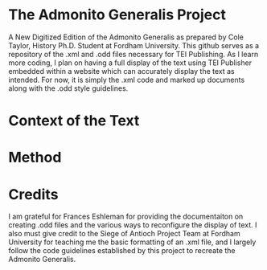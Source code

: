 # The Admonito Generalis Project
A New Digitized Edition of the Admonito Generalis as prepared by Cole Taylor, History Ph.D. Student at Fordham University. This github serves as a repository of the .xml and .odd files necessary for TEI Publishing. As I learn more coding, I plan on having a full display of the text using TEI Publisher embedded within a website which can accurately display the text as intended. For now, it is simply the .xml code and marked up documents along with the .odd style guidelines.
# Context of the Text
# Method
# Credits
I am grateful for Frances Eshleman for providing the documentaiton on creating .odd files and the various ways to reconfigure the display of text. I also must give credit to the Siege of Antioch Project Team at Fordham University for teaching me the basic formatting of an .xml file, and I largely follow the code guidelines established by this project to recreate the Admonito Generalis.
